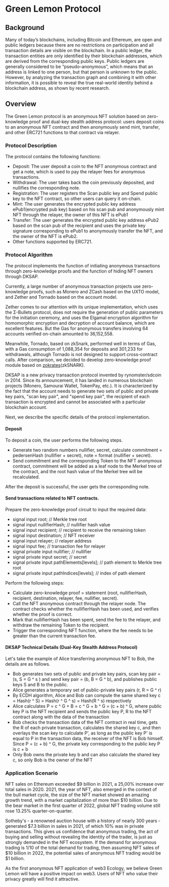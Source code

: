 # Green Lemon Protocol

## Background

Many of today’s blockchains, including Bitcoin and Ethereum, are open and public ledgers because there are no restrictions on participation and all transaction details are visible on the blockchain. In a public ledger, the transaction entities are only identified by their blockchain addresses, which are derived from the corresponding public keys. Public ledgers are generally considered to be “pseudo-anonymous”, which means that an address is linked to one person, but that person is unknown to the public. However, by analyzing the transaction graph and combining it with other information, it is possible to reveal the true real-world identity behind a blockchain address, as shown by recent research.

## Overview

The Green Lemon protocol is an anonymous NFT solution based on zero-knowledge proof and dual-key stealth address protocol: users deposit coins to an anonymous NFT contract and then anonymously send mint, transfer, and other ERC721 functions to that contract via relayer.

### Protocol Description

The protocol contains the following functions:

* Deposit: The user deposit a coin to the NFT anonymous contract and get a note, which is used to pay the relayer fees for anonymous transactions.
* Withdrawal: The user takes back the coin previously deposited, and nullifies the corresponding note.
* Registration: The user registers the Scan public key and Spend public key to the NFT contract, so other users can query it on-chain.
* Mint: The user generates the encrypted public key address ePub1(encrypted pub key) based on his scan pub and anonymously mint NFT through the relayer, the owner of this NFT is ePub1
* Transfer: The user generates the encrypted public key address ePub2 based on the scan pub of the recipient and uses the private key signature corresponding to ePub1 to anonymously transfer the NFT, and the owner of the NFT is ePub2.
* Other functions supported by ERC721.

### Protocol Algorithm

The protocol implements the function of initiating anonymous transactions through zero-knowledge proofs and the function of hiding NFT owners through DKSAP.

Currently, a large number of anonymous transaction projects use zero-knowledge proofs, such as Monero and ZCash based on the UXTO model, and Zether and Tornado based on the account model.

Zether comes to our attention with its unique implementation, which uses the Σ-Bullets protocol, does not require the generation of public parameters for the initiation ceremony, and uses the Elgamal encryption algorithm for homomorphic encryption and decryption of account balance, which are excellent features. But the Gas for anonymous transfers involving 64 accounts verified on-chain amounted to 36,152,558.

Meanwhile, Tornado, based on zkSnark, performed well in terms of Gas, with a Gas consumption of 1,088,354 for deposits and 301,233 for withdrawals, although Tornado is not designed to support cross-contract calls. After comparison, we decided to develop zero-knowledge proof module based on [zokrates](https://zokrates.github.io/gettingstarted.html)(zkSNARK).

DKSAP is a new privacy transaction protocol invented by rynomster/sdcoin in 2014. Since its announcement, it has landed in numerous blockchain projects (Monero, Samourai Wallet, TokenPay, etc.). It is characterized by the fact that the account needs to generate two sets of public and private key pairs, "scan key pair", and "spend key pair", the recipient of each transaction is encrypted and cannot be associated with a particular blockchain account.

Next, we describe the specific details of the protocol implementation.

#### Deposit

To deposit a coin, the user performs the following steps.

* Generate two random numbers nullifier, secret, calculate commitment = pedersenHash (nullifier + secret), note = format (nullifier + secret).
* Send commitment and the corresponding Token to the NFT anonymous contract, commitment will be added as a leaf node to the Merkel tree of the contract, and the root hash value of the Merkel tree will be recalculated.

After the deposit is successful, the user gets the corresponding note.

#### Send transactions related to NFT contracts.

Prepare the zero-knowledge proof circuit to input the required data:

* signal input root; 				// Merkle tree root 
* signal input nullifierHash;    // nullifier hash value
* signal input recipient;        // recipient to receive the remaining token
* signal input destination;    	// NFT receiver
* signal input relayer;          // relayer address
* signal input fee;              // transaction fee for relayer 
* signal private input nullifier;   // nullifier
* signal private input secret;      // secret
* signal private input pathElements[levels];    // path element to Merkle tree root
* signal private input pathIndices[levels];    // index of path element

Perform the following steps:

* Calculate zero-knowledge proof = statement (root, nullifierHash, recipient, destination, relayer, fee, nullifier, secret).
* Call the NFT anonymous contract through the relayer node. The contract checks whether the nullifierHash has been used, and verifies whether the proof is correct.
* Mark that nullifierHash has been spent, send the fee to the relayer, and withdraw the remaining Token to the recipient.
* Trigger the corresponding NFT function, where the fee needs to be greater than the current transaction fee.

#### DKSAP Technical Details (Dual-Key Stealth Address Protocol)

Let's take the example of Alice transferring anonymous NFT to Bob, the details are as follows.

* Bob generates two sets of public and private key pairs, scan key pair = (s, S = G ^ s ) and send key pair = (b, B = G ^ b), and publishes public keys S and B to the public.
* Alice generates a temporary set of public-private key pairs (r, R = G ^ r)
* By ECDH algorithm, Alice and Bob can compute the same shared key c = Hash(r ^ S) = Hash(r ^ G ^ s) = Hash(R ^ s) respectively
* Alice calculates P = c ^ G + B = c ^ G + b ^ G = (c + b) ^ G, where public key P is the NFT recipient and sends the public key P, R to the NFT contract along with the data of the transaction
* Bob checks the transaction data of the NFT contract in real time, gets the R of each private transaction, calculates the shared key c, and then overlays the scan key to calculate P', as long as the public key P' is equal to P in the transaction data, the receiver of the NFT is Bob himself. Since P = (c + b) ^ G, the private key corresponding to the public key P is c + b
* Only Bob owns the private key b and can also calculate the shared key c, so only Bob is the owner of the NFT

### Application Scenario

NFT sales on Ethereum exceeded $9 billion in 2021, a 25,00% increase over total sales in 2020. 2021, the year of NFT, also emerged in the context of the bull market cycle, the size of the NFT market showed an amazing growth trend, with a market capitalization of more than $10 billion. Due to the bear market in the first quarter of 2022, global NFT trading volume still rose 13.25% quarter-on-quarter.

Sotheby's - a renowned auction house with a history of nearly 300 years - generated $7.3 billion in sales in 2021, of which 10% was in private transactions. This gives us confidence that anonymous trading, the act of buying and selling without revealing the identity of the trader, is just as strongly demanded in the NFT ecosystem. If the demand for anonymous trading is 1/10 of the total demand for trading, then assuming NFT sales of $10 billion in 2022, the potential sales of anonymous NFT trading would be $1 billion.

As the first anonymous NFT application of web3 Ecology, we believe Green Lemon will have a positive impact on web3. Users of NFT who value their privacy greatly will find it attractive.
